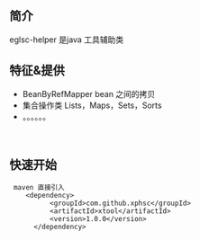 
## 简介
eglsc-helper 是java 工具辅助类

## 特征&提供
- BeanByRefMapper bean 之间的拷贝
- 集合操作类 Lists，Maps，Sets，Sorts
- 。。。。。。

 
## 快速开始
     maven 直接引入
        <dependency>
              <groupId>com.github.xphsc</groupId>
              <artifactId>xtool</artifactId>
              <version>1.0.0</version>
          </dependency>
 
